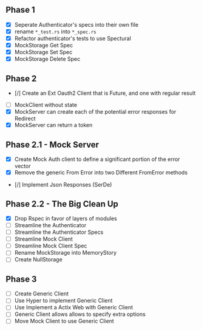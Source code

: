Phase 1
----
- [x] Seperate Authenticator's specs into their own file
- [x] rename `*_test.rs` into `*_spec.rs`
- [x] Refactor authenticator's tests to use Spectural
- [x] MockStorage Get Spec
- [x] MockStorage Set Spec
- [x] MockStorage Delete Spec

Phase 2
----
- [/] Create an Ext Oauth2 Client that is Future, and 
  one with regular result
- [ ] MockClient without state
- [X] MockServer can create each of the potential error responses for Redirect
- [X] MockServer can return a token

Phase 2.1 - Mock Server
----
- [x] Create Mock Auth client to define a significant portion of the error vector
- [X] Remove the generic From Error into two Different FromError methods
- [/] Implement Json Responses (SerDe)

Phase 2.2 - The Big Clean Up
----
- [X] Drop Rspec in favor of layers of modules
- [ ] Streamline the Authenticator
- [ ] Streamline the Authenticator Specs
- [ ] Streamline Mock Client
- [ ] Streamline Mock Client Spec
- [ ] Rename MockStorage into MemoryStory
- [ ] Create NullStorage

Phase 3
----
- [ ] Create Generic Client
- [ ] Use Hyper to implement Generic Client
- [ ] Use Implement a Actix Web with Generic Client
- [ ] Generic Client allows allows to specify extra options
- [ ] Move Mock Client to use Generic Client
